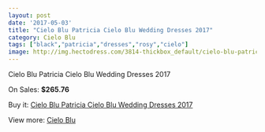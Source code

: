 ```yaml
---
layout: post
date: '2017-05-03'
title: "Cielo Blu Patricia Cielo Blu Wedding Dresses 2017"
category: Cielo Blu
tags: ["black","patricia","dresses","rosy","cielo"]
image: http://img.hectodress.com/3814-thickbox_default/cielo-blu-patricia-cielo-blu-wedding-dresses-2013.jpg
---
```

Cielo Blu Patricia Cielo Blu Wedding Dresses 2017

On Sales: **$265.76**
<a href="https://www.hectodress.com/cielo-blu/1976-cielo-blu-patricia-cielo-blu-wedding-dresses-2013.html"><amp-img layout="responsive" width="600" height="600" src="//img.hectodress.com/3814-thickbox_default/cielo-blu-patricia-cielo-blu-wedding-dresses-2013.jpg" alt="Cielo Blu Patricia Cielo Blu Wedding Dresses 2017 0" /></a>

Buy it: [Cielo Blu Patricia Cielo Blu Wedding Dresses 2017](https://www.hectodress.com/cielo-blu/1976-cielo-blu-patricia-cielo-blu-wedding-dresses-2013.html "Cielo Blu Patricia Cielo Blu Wedding Dresses 2017")

View more: [Cielo Blu](https://www.hectodress.com/33-cielo-blu "Cielo Blu")